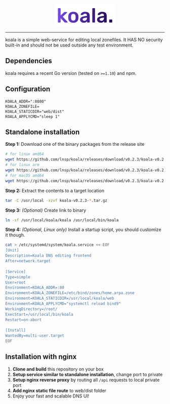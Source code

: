 <p align="center">
<img src="https://github.com/lnsp/koala/raw/master/web/src/assets/koala.png" alt="koala">
</p>
<hr>
koala is a simple web-service for editing local zonefiles. It HAS NO security built-in and should not be used outside any test environment.

## Dependencies
koala requires a recent Go version (tested on `>=1.10`) and npm.

## Configuration
```
KOALA_ADDR=":8080"
KOALA_ZONEFILE=
KOALA_STATICDIR="web/dist"
KOALA_APPLYCMD="sleep 1"
```
## Standalone installation
**Step 1:** Download one of the binary packages from the release site
```bash
# for linux amd64
wget https://github.com/lnsp/koala/releases/download/v0.2.3/koala-v0.2.3-darwin-amd64.tar.gz
# for linux arm
wget https://github.com/lnsp/koala/releases/download/v0.2.3/koala-v0.2.3-linux-arm.tar.gz
# for macOS amd64
wget https://github.com/lnsp/koala/releases/download/v0.2.3/koala-v0.2.3-darwin-amd64.tar.gz
```
**Step 2:** Extract the contents to a target location
```bash
tar -C /usr/local -xzvf koala-v0.2.3-*.tar.gz
```
**Step 3:** *(Optional)* Create link to binary
```bash
ln -sf /usr/local/koala/koala /usr/local/bin/koala
```
**Step 4:** *(Optional, Linux only)* Install a startup script, you should customize it though.
```bash
cat > /etc/systemd/system/koala.service << EOF
[Unit]
Description=Koala DNS editing frontend
After=network.target

[Service]
Type=simple
User=root
Environment=KOALA_ADDR=:80
Environment=KOALA_ZONEFILE=/etc/bind/zones/home.arpa.zone
Environment=KOALA_STATICDIR=/usr/local/koala/web
Environment=KOALA_APPLYCMD="systemctl reload bind9"
WorkingDirectory=/root/
ExecStart=/usr/local/bin/koala
Restart=on-abort

[Install]
WantedBy=multi-user.target
EOF
```

## Installation with nginx
1. **Clone and build** this repository on your box
2. **Setup service similar to standalone installation**, change port to private
3. **Setup nginx reverse proxy** by routing all `/api` requests to local private port
4. **Add nginx static file route** to web/dist folder
5. Enjoy your fast and scalable DNS UI!

